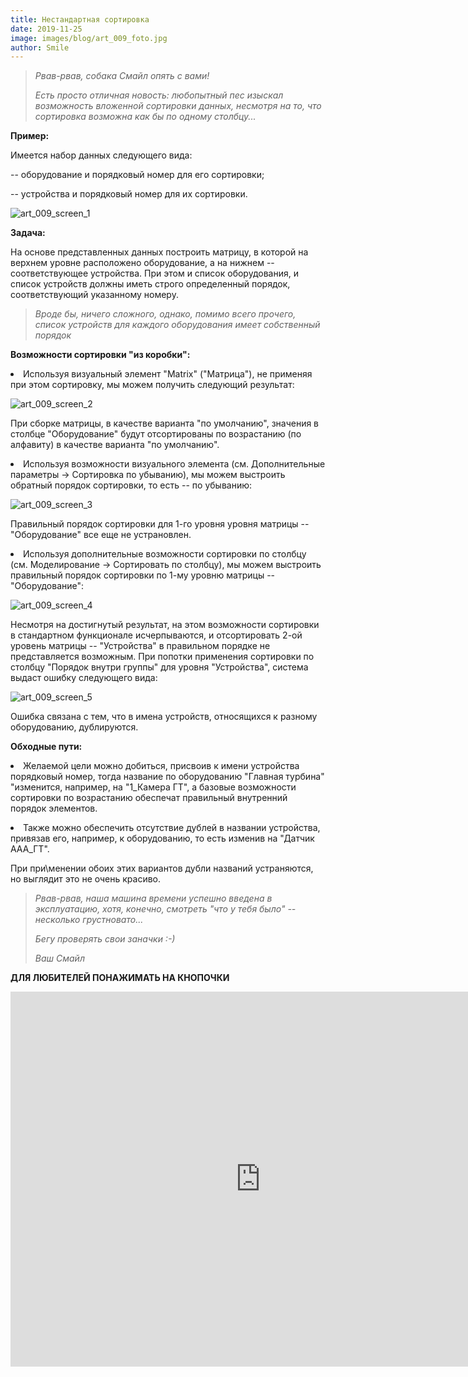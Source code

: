 ```yaml
---
title: Нестандартная сортировка
date: 2019-11-25
image: images/blog/art_009_foto.jpg
author: Smile
---
```


> *Рвав-рвав, собака Смайл опять с вами!*
>
> *Есть просто отличная новость: любопытный пес изыскал возможность вложенной сортировки данных, несмотря на то, что сортировка возможна как бы по одному столбцу...*

**Пример:**

Имеется набор данных следующего вида: 

-- оборудование и порядковый номер для его сортировки;

-- устройства и порядковый номер для их сортировки.

![art_009_screen_1](https://kkadikin.ru/images/blog/art_009_screen_1.jpg)

**Задача:**

На основе представленных данных построить матрицу, в которой на верхнем уровне расположено оборудование, а на нижнем -- соответствующее устройства. При этом и список оборудования, и список устройств должны иметь строго определенный порядок, соответствующий указанному номеру. 

> *Вроде бы, ничего сложного, однако, помимо всего прочего, список устройств для каждого оборудования имеет собственный порядок*

**Возможности сортировки "из коробки":**

**<li>** Используя визуальный элемент "Matrix" ("Матрица"), не применяя при этом сортировку, мы можем получить следующий результат:

![art_009_screen_2](https://kkadikin.ru/images/blog/art_009_screen_2.jpg)

При сборке матрицы, в качестве варианта "по умолчанию", значения в столбце "Оборудование" будут отсортированы по возрастанию (по алфавиту) в качестве варианта "по умолчанию".

**<li>** Используя возможности визуального элемента (см. Дополнительные параметры -> Сортировка по убыванию), мы можем выстроить обратный порядок сортировки, то есть -- по убыванию:

![art_009_screen_3](https://kkadikin.ru/images/blog/art_009_screen_3.jpg)

Правильный порядок сортировки для 1-го уровня уровня матрицы -- "Оборудование" все еще не устрановлен.

**<li>** Используя дополнительные возможности сортировки по столбцу (см. Моделирование -> Сортировать по столбцу), мы можем выстроить правильный порядок сортировки по 1-му уровню матрицы -- "Оборудование":

![art_009_screen_4](https://kkadikin.ru/images/blog/art_009_screen_4.jpg)

Несмотря на достигнутый результат, на этом возможности сортировки в стандартном функционале исчерпываются, и отсортировать 2-ой уровень матрицы -- "Устройства" в правильном порядке не представляется возможным. При попотки применения сортировки по столбцу "Порядок внутри группы" для уровня "Устройства", система выдаст ошибку следующего вида:

![art_009_screen_5](https://kkadikin.ru/images/blog/art_009_screen_5.jpg)

Ошибка связана с тем, что в имена устройств, относящихся к разному оборудованию, дублируются.

**Обходные пути:**

**<li>** Желаемой цели можно добиться, присвоив к имени устройства порядковый номер, тогда название по оборудованию "Главная турбина" "изменится, например, на "1_Камера ГТ", а базовые возможности сортировки по возрастанию обеспечат правильный внутренний порядок элементов.

**<li>** Также можно обеспечить отсутствие дублей в названии устройства, привязав его, например, к оборудованию, то есть изменив на "Датчик ААА_ГТ".

При при\менении обоих этих вариантов дубли названий устраняются, но выглядит это не очень красиво.




> *Рвав-рвав, наша машина времени успешно введена в эксплуатацию, хотя, конечно, смотреть "что у тебя было" -- несколько грустновато...*
>
> *Бегу проверять свои заначки :-)*
>
> *Ваш Смайл*


**ДЛЯ ЛЮБИТЕЛЕЙ ПОНАЖИМАТЬ НА КНОПОЧКИ**

<iframe width="800" height="600" src="https://app.powerbi.com/view?r=eyJrIjoiNWRjYmEzNjYtNDFiYi00NmE5LWFhNjAtOTg0YWIwMzkwZGY1IiwidCI6IjE4YjFiOTZhLTk0MTQtNDE3MC1iNmNhLTZkODU3NTJlNTZmOCIsImMiOjZ9" frameborder="0" allowFullScreen="true"></iframe>